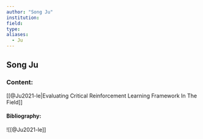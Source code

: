 ```yaml
---
author: "Song Ju"
institution:
field:
type:
aliases:
  - Ju
---
```


## Song Ju

### Content:
[[@Ju2021-le|Evaluating Critical Reinforcement Learning Framework In The Field]]

#### Bibliography:

![[@Ju2021-le]]